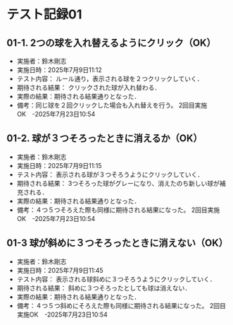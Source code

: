 # テスト記録01

## 01-1. 2つの球を入れ替えるようにクリック（OK）
- 実施者：鈴木剛志
- 実施日時：2025年7月9日11:12
- テスト内容：
ルール通り，表示される球を２つクリックしていく．
- 期待される結果：
クリックされた球が入れ替わる．
- 実際の結果：期待される結果通りとなった．
- 備考：同じ球を２回クリックした場合も入れ替えを行う。
2回目実施OK　-2025年7月23日10:54

## 01-2. 球が３つそろったときに消えるか（OK）
- 実施者：鈴木剛志
- 実施日時：2025年7月9日11:15
- テスト内容：
表示される球が３つそろうようにクリックしていく．
- 期待される結果：
3つそろった球がグレーになり、消えたのち新しい球が補充される．
- 実際の結果：期待される結果通りとなった．
- 備考：４つ５つそろえた際も同様に期待される結果になった。
2回目実施OK　-2025年7月23日10:54

## 01-3 球が斜めに３つそろったときに消えない（OK）
- 実施者：鈴木剛志
- 実施日時：2025年7月9日11:45
- テスト内容：
表示される球斜めに３つそろうようにクリックしていく．
- 期待される結果：
斜めに３つそろったとしても球は消えない．
- 実際の結果：期待される結果通りとなった．
- 備考：４つ５つ斜めにそろえた際も同様に期待される結果になった。
2回目実施OK　-2025年7月23日10:54